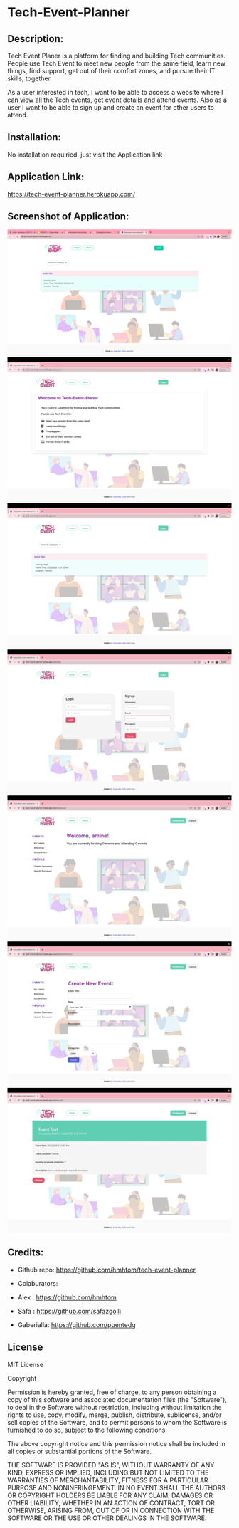 # Tech-Event-Planner

## Description:

Tech Event Planer is a platform for finding and building Tech communities. People use Tech Event to meet new people from the same field, learn new things, find support, get out of their comfort zones, and pursue their IT skills, together.

As a user interested in tech, I want to be able to access a website where I can view all the Tech events, get event details and attend events. Also as a user I want to be able to sign up and create an event for other users to attend.



## Installation:

No installation requiried, just visit the Application link

## Application Link:

https://tech-event-planner.herokuapp.com/

## Screenshot of Application:
![Alt text](/public/img/Screen-shot1.png)
![Alt text](/public/img/Screen-shot3.png)
![Alt text](/public/img/Screen-shot4.png)
![Alt text](/public/img/Screen-shot5.png)
![Alt text](/public/img/Screen-shot6.png)
![Alt text](/public/img/Screen-shot7.png)
![Alt text](/public/img/Screen-shot8.png)


## Credits:

* Github repo: https://github.com/hmhtom/tech-event-planner

* Colaburators:

- Alex : https://github.com/hmhtom

- Safa : https://github.com/safazgolli

- Gaberialla: https://github.com/puentedg


## License
MIT License

Copyright

Permission is hereby granted, free of charge, to any person obtaining a copy of this software and associated documentation files (the "Software"), to deal in the Software without restriction, including without limitation the rights to use, copy, modify, merge, publish, distribute, sublicense, and/or sell copies of the Software, and to permit persons to whom the Software is furnished to do so, subject to the following conditions:

The above copyright notice and this permission notice shall be included in all copies or substantial portions of the Software.

THE SOFTWARE IS PROVIDED "AS IS", WITHOUT WARRANTY OF ANY KIND, EXPRESS OR IMPLIED, INCLUDING BUT NOT LIMITED TO THE WARRANTIES OF MERCHANTABILITY, FITNESS FOR A PARTICULAR PURPOSE AND NONINFRINGEMENT. IN NO EVENT SHALL THE AUTHORS OR COPYRIGHT HOLDERS BE LIABLE FOR ANY CLAIM, DAMAGES OR OTHER LIABILITY, WHETHER IN AN ACTION OF CONTRACT, TORT OR OTHERWISE, ARISING FROM, OUT OF OR IN CONNECTION WITH THE SOFTWARE OR THE USE OR OTHER DEALINGS IN THE SOFTWARE.



 
